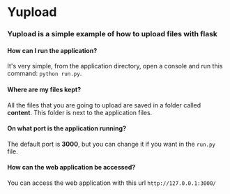 # Yupload
### Yupload is a simple example of how to upload files with flask
#### How can I run the application?
It's very simple, from the application directory, open a console and run this command: ``` python run.py ```.
#### Where are my files kept?
All the files that you are going to upload are saved in a folder called <b>content</b>. This folder is next to the application files.
#### On what port is the application running?
The default port is <b>3000</b>, but you can change it if you want in the ```run.py``` file.
#### How can the web application be accessed?
You can access the web application with this url ```http://127.0.0.1:3000/```
